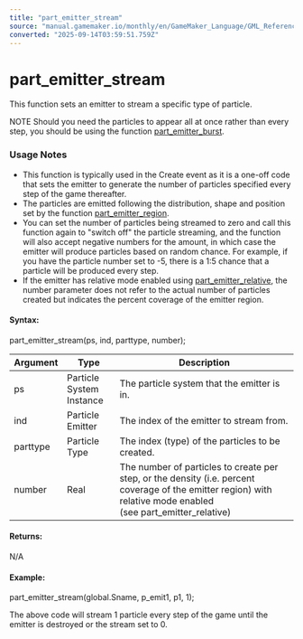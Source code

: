 ```yaml
---
title: "part_emitter_stream"
source: "manual.gamemaker.io/monthly/en/GameMaker_Language/GML_Reference/Drawing/Particles/Particle_Emitters/part_emitter_stream.htm"
converted: "2025-09-14T03:59:51.759Z"
---
```


# part\_emitter\_stream

This function sets an emitter to stream a specific type of particle.

NOTE Should you need the particles to appear all at once rather than every step, you should be using the function [part\_emitter\_burst](part_emitter_burst.md).

### Usage Notes

-   This function is typically used in the Create event as it is a one-off code that sets the emitter to generate the number of particles specified every step of the game thereafter.
-   The particles are emitted following the distribution, shape and position set by the function [part\_emitter\_region](part_emitter_region.md).
-   You can set the number of particles being streamed to zero and call this function again to "switch off" the particle streaming, and the function will also accept negative numbers for the amount, in which case the emitter will produce particles based on random chance. For example, if you have the particle number set to -5, there is a 1:5 chance that a particle will be produced every step.
-   If the emitter has relative mode enabled using [part\_emitter\_relative](part_emitter_relative.md), the number parameter does not refer to the actual number of particles created but indicates the percent coverage of the emitter region.

#### Syntax:

part\_emitter\_stream(ps, ind, parttype, number);

| Argument | Type | Description |
| --- | --- | --- |
| ps | Particle System Instance | The particle system that the emitter is in. |
| ind | Particle Emitter | The index of the emitter to stream from. |
| parttype | Particle Type | The index (type) of the particles to be created. |
| number | Real | The number of particles to create per step, or the density (i.e. percent coverage of the emitter region) with relative mode enabled (see part_emitter_relative) |

#### Returns:

N/A

#### Example:

part\_emitter\_stream(global.Sname, p\_emit1, p1, 1);

The above code will stream 1 particle every step of the game until the emitter is destroyed or the stream set to 0.